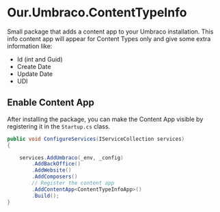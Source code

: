 # Our.Umbraco.ContentTypeInfo

Small package that adds a content app to your Umbraco installation. This info content app will appear for Content Types only and give some extra information like:

- Id (int and Guid)
- Create Date
- Update Date
- UDI

## Enable Content App
After installing the package, you can make the Content App visible by registering it in the `Startup.cs` class.

```csharp
public void ConfigureServices(IServiceCollection services)
{

    services.AddUmbraco(_env, _config)
        .AddBackOffice()
        .AddWebsite()
        .AddComposers()
        // Register the content app
        .AddContentApp<ContentTypeInfoApp>()
        .Build();
}
```
